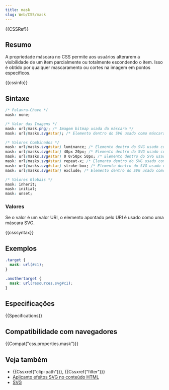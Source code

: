 ```yaml
---
title: mask
slug: Web/CSS/mask
---
```


{{CSSRef}}

## Resumo

A propriedade máscara no CSS permite aos usuários alterarem a visibilidade de um item parcialmente ou totalmente escondendo o item. Isso é obtido por qualquer mascaramento ou cortes na imagem em pontos específicos.

{{cssinfo}}

## Sintaxe

```css
/* Palavra-Chave */
mask: none;

/* Valor das Imagens */
mask: url(mask.png); /* Imagem bitmap usada da máscara */
mask: url(masks.svg#star); /* Elemento dentro do SVG usado como máscara */

/* Valores Combinados */
mask: url(masks.svg#star) luminance; /* Elemento dentro do SVG usado como máscara de luminância */
mask: url(masks.svg#star) 40px 20px; /* Elemento dentro do SVG usado como máscara posicionada 40px do topo e 20px da esquerda */
mask: url(masks.svg#star) 0 0/50px 50px; /* Elemento dentro do SVG usado como máscara com a largura e altura de 50px */
mask: url(masks.svg#star) repeat-x; /* Elemento dentro do SVG usado como máscara repedida horizontalmente */
mask: url(masks.svg#star) stroke-box; /* Elemento dentro do SVG usado como máscara extendendo-se até a caixa delimitada pela linha */
mask: url(masks.svg#star) exclude; /* Elemento dentro do SVG usado como máscara e combinado com o fundo usando partes que não se sobrepõem */

/* Valores Globais */
mask: inherit;
mask: initial;
mask: unset;
```

### Valores

Se o valor é um valor URI, o elemento apontado pelo URI é usado como uma máscara SVG.

{{csssyntax}}

## Exemplos

```css
.target {
  mask: url(#c1);
}

.anothertarget {
  mask: url(resources.svg#c1);
}
```

## Especificações

{{Specifications}}

## Compatibilidade com navegadores

{{Compat("css.properties.mask")}}

## Veja também

- {{Cssxref("clip-path")}}, {{Cssxref("filter")}}
- [Aplicanto efeitos SVG no conteúdo HTML](/pt-BR/docs/Applying_SVG_effects_to_HTML_content)
- [SVG](/pt-BR/docs/SVG)

